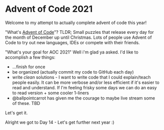 # Advent of Code 2021

Welcome to my attempt to actually complete advent of code this year!

"What's [Advent of Code](https://adventofcode.com/2021/about)"?
TLDR; Small puzzles that release every day for the month of December up until Christmas.
Lots of people use Advent of Code to try out new languages, IDEs or compete with their friends.

"What's your goal for AOC 2021"
Well i'm glad ya asked. I'd like to accomplish a few things:

- ...finish for once
- be organized (actually commit my code to GitHub each day)
- write _clean_ solutions - I want to write code that I could explain/teach people easily.
  It can be more verbose and/or less efficient if it's easier to read and understand.
  If I'm feeling frisky some days we can do an easy to read version + some cooler 1-liners
- @ballpointcarrot has given me the courage to maybe live stream some of these. TBD

Let's get it.

Alright we got to Day 14 - Let's get further next year :)
